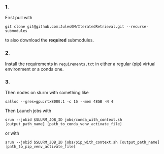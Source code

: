 ### 1. 

First pull with 

```
git clone git@github.com:JulesGM/IteratedRetrieval.git --recurse-submodules
```

to also download the **required** submodules.

### 2.

Install the requirements in `requirements.txt` in either a regular (pip) virtual environment or a conda one.

### 3.

Then nodes on slurm with something like
```
salloc --gres=gpu:rtx8000:1 -c 16 --mem 48GB -N 4
```

Then Launch jobs with
```
srun --jobid $SLURM_JOB_ID jobs/conda_with_context.sh [output_path_name] [path_to_conda_venv_activate_file]
```

or with
```
srun --jobid $SLURM_JOB_ID jobs/pip_with_context.sh [output_path_name] [path_to_pip_venv_activate_file]
```
